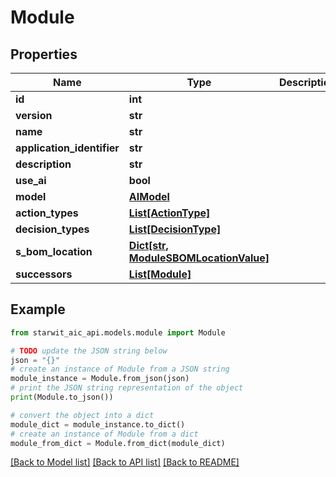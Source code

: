 # Module


## Properties

Name | Type | Description | Notes
------------ | ------------- | ------------- | -------------
**id** | **int** |  | [optional] 
**version** | **str** |  | [optional] 
**name** | **str** |  | [optional] 
**application_identifier** | **str** |  | [optional] 
**description** | **str** |  | [optional] 
**use_ai** | **bool** |  | [optional] 
**model** | [**AIModel**](AIModel.md) |  | [optional] 
**action_types** | [**List[ActionType]**](ActionType.md) |  | [optional] 
**decision_types** | [**List[DecisionType]**](DecisionType.md) |  | [optional] 
**s_bom_location** | [**Dict[str, ModuleSBOMLocationValue]**](ModuleSBOMLocationValue.md) |  | [optional] 
**successors** | [**List[Module]**](Module.md) |  | [optional] 

## Example

```python
from starwit_aic_api.models.module import Module

# TODO update the JSON string below
json = "{}"
# create an instance of Module from a JSON string
module_instance = Module.from_json(json)
# print the JSON string representation of the object
print(Module.to_json())

# convert the object into a dict
module_dict = module_instance.to_dict()
# create an instance of Module from a dict
module_from_dict = Module.from_dict(module_dict)
```
[[Back to Model list]](../README.md#documentation-for-models) [[Back to API list]](../README.md#documentation-for-api-endpoints) [[Back to README]](../README.md)


